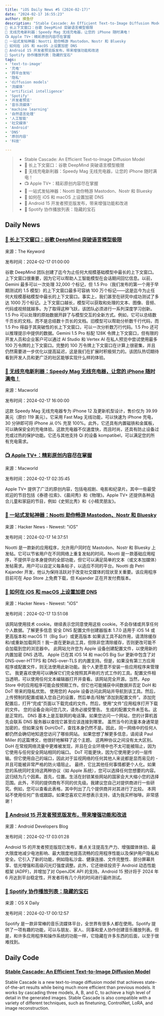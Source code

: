 ```yaml
---
title: "iOS Daily News #5 (2024-02-17)"
date: "2024-02-17 16:55:23"
author: 摸鱼仔
description: "Stable Cascade: An Efficient Text-to-Image Diffusion Model
🌟 长上下文窗口：谷歌 DeepMind 突破语言模型极限
🌟 无线充电新利器：Speedy Mag 无线充电器，让您的 iPhone 随时满电！
📺 Apple TV+：精彩原创内容尽在掌握
🌟 一站式发帖神器：Nootti 助你畅游 Mastodon、Nostr 和 Bluesky
🌟 如何在 iOS 和 macOS 上设置加密 DNS
🌟 Android 15 开发者预览版发布，带来增强功能和改进
🌟 Spotify 协作播放列表：隐藏的宝石"
tags: 
- 'text-to-image'
- '充电'
- '跨平台发帖'
- '隐私'
- 'diffusion models'
- '流媒体'
- 'artificial intelligence'
- 'Spotify'
- '开发者预览'
- '音乐流媒体'
- 'machine learning'
- '自然语言处理'
- '人工智能'
- '社交媒体'
- 'Android'
- 'DNS'
- '原创内容'
- '科技'

---
```


> * Stable Cascade: An Efficient Text-to-Image Diffusion Model
> * 🌟 长上下文窗口：谷歌 DeepMind 突破语言模型极限
> * 🌟 无线充电新利器：Speedy Mag 无线充电器，让您的 iPhone 随时满电！
> * 📺 Apple TV+：精彩原创内容尽在掌握
> * 🌟 一站式发帖神器：Nootti 助你畅游 Mastodon、Nostr 和 Bluesky
> * 🌟 如何在 iOS 和 macOS 上设置加密 DNS
> * 🌟 Android 15 开发者预览版发布，带来增强功能和改进
> * 🌟 Spotify 协作播放列表：隐藏的宝石

## Daily News
### [🌟 长上下文窗口：谷歌 DeepMind 突破语言模型极限](https://blog.google/technology/ai/long-context-window-ai-models/)

来源：The Keyword

发布时间：2024-02-17 01:00:00

谷歌 DeepMind 团队创建了迄今为止任何大规模基础模型中最长的上下文窗口。上下文窗口很重要，因为它可以帮助人工智能模型在会话期间回忆信息。以前，Gemini 最多可以一次处理 32,000 个标记，但 1.5 Pro（我们发布的第一个用于早期测试的 1.5 模型）的上下文窗口最多可容纳 100 万个标记——这是迄今为止任何大规模基础模型中最长的上下文窗口。事实上，我们甚至在研究中成功测试了多达 1000 万个标记。上下文窗口越长，模型可以获取和处理的文本、图像、音频、代码或视频就越多。为了取得这种飞跃，该团队必须进行一系列深度学习创新。1.5 Pro 可以处理的原始数据开辟了与模型交互的全新方式。例如，它可以总结数千页长的文档，而不是总结数十页长的文档。旧模型可以帮助分析数千行代码，而 1.5 Pro 得益于其突破性的长上下文窗口，可以一次分析数万行代码。1.5 Pro 还可以推理提示中提供的数据。Gemini 1.5 Pro 标配 128K 令牌上下文窗口，但有限的开发人员和企业客户可以通过 AI Studio 和 Vertex AI 在私人预览中尝试使用最多 100 万令牌的上下文窗口。完整的 100 万令牌上下文窗口在计算上很密集，并且仍然需要进一步优化以提高延迟，这是我们在扩展时积极努力的。该团队热切期待看到开发人员和更广泛的社区能够实现什么样的体验。

### [🌟 无线充电新利器：Speedy Mag 无线充电器，让您的 iPhone 随时满电！](https://www.macworld.com/article/2239359/this-speedy-wireless-iphone-charger-is-now-just-40-during-presidents-day.html)

来源：Macworld

发布时间：2024-02-17 16:00:00

这款 Speedy Mag 无线充电器专为 iPhone 12 及更新机型设计，售价仅为 39.99 美元（原价 119 美元）。它采用 Fast Mag 无线功能，可以快速为 iPhone 充电，30 分钟即可将 iPhone 从 0% 充至 100%。此外，它还具有内置磁铁和金属板，可以确保安全的充电体验。这款充电器不仅速度快，而且时尚，还具有防止设备过充或过热的保护功能。它还与其他支持 Qi 的设备 kompatibel，可以满足您的所有充电需求。

### [📺 Apple TV+：精彩原创内容尽在掌握](https://www.macworld.com/article/230863/apple-tv-originals-shows-series-movies-release-dates-news-actors-directors.html)

来源：Macworld

发布时间：2024-02-17 02:35:45

Apple TV+ 提供了广泛的原创内容，包括电视剧、电影和纪录片。其中一些最受欢迎的节目包括《泰德·拉索》、《晨间秀》和《物理》。Apple TV+ 还提供各种适合儿童和家庭的节目，例如《史努比秀》和《小精灵朋友》。

### [🌟 一站式发帖神器：Nootti 助你畅游 Mastodon、Nostr 和 Bluesky](https://techcrunch.com/2024/02/16/cant-decide-between-bluesky-mastodon-and-nostr-noottis-new-app-lets-you-post-to-all-three/)

来源：Hacker News - Newest: "iOS"

发布时间：2024-02-17 14:37:51

Nootti 是一款新的应用程序，允许用户同时在 Mastodon、Nostr 和 Bluesky 上发帖。它可以节省用户在不同网络上重复发帖的时间。Nootti 是一款基础应用程序，不提供平台本身提供的全部功能，但它可以满足简单的文本（或文本加媒体）发帖需求。用户可以自定义每条帖子，以适应不同的平台。Nootti 由 Petri Kajander 开发，他认为保持活跃对于改变社交媒体的现状至关重要。该应用程序目前可在 App Store 上免费下载，但 Kajander 正在开发付费版本。

### [🌟 如何在 iOS 和 macOS 上设置加密 DNS](https://dns.notjakob.com/)

来源：Hacker News - Newest: "iOS"

发布时间：2024-02-17 13:51:08

该网站使用技术 cookie。继续表示您同意使用这些 cookie。不会存储或共享任何个人数据。了解更多信息
安全 DNS 配置文件创建器版本 1.7.0
适用于 iOS 14 或更高版本和 macOS 11（Big Sur）或更高版本
如果该工具不起作用，请清除缓存和/或重新加载网页！我一直在更新此工具，但除非您清除缓存，否则更改可能不会加载到您的浏览器中。
此网站允许您为 Apple 设备创建配置文件，以使用新的内置加密 DNS 选项。
Apple 已在其 iOS 14 和 macOS Big Sur 更新中包含了对 DNS-over-HTTPS 和 DNS-over-TLS 的内置支持。但是，如果没有第三方应用程序或配置文件，则无法使用此新功能。我个人更愿意不安装一些应用程序来管理它。
我更喜欢使用可以确保它们完全按照其声称的方式工作的工具。配置文件相当透明，可以使用任何文本编辑器打开并查看。该网站完全开源。当然，App Store 中的应用程序可能会按预期工作。但它也可能捕获中间数据并否定 DoH 和 DoT 带来的隐私优势。
使用您的 Apple 设备访问此网站并导航到该工具。然后，上传预制的配置或输入您自己的设置，然后单击/轻触“添加到配置文件”。添加完配置后，打开“完成”页面以下载完成的文件。然后，使用“文件”应用程序打开下载的文件。
您的设备会询问您几次，请务必接受警告。
生成的配置文件未签名。这是正常的。
DNS 基本上是互联网的电话簿。如果您访问一个网站，您的计算机首先会联系 DNS 服务器以查找它甚至应该连接到哪里。
虽然当今的流量本身通常是加密的，但如果没有 DoH/DoT，查找本身仍然不是。因此，同一网络中的任何人都仍然会确切地知道您访问了哪些网站。
如果您想了解更多信息，请阅读 Paul Miller 的这篇博文，他很好地解释了这个主题。
这两种协议之间没有太大区别。
DoH 在常规网络流量中更难被发现，并且在企业环境中也不太可能被阻止，因为它使用与任何安全网站相同的端口。
DoT 可能更快，因为它使用更少的一层传输。但它使用自己的端口，因此对于监视网络的任何其他人来说都是显而易见的 - 并且可能被非常严格的防火墙阻止。
最终，它比其他任何事情都更个人化。如果您的系统同时支持这两种协议（如 Apple 系统），您可以选择任何您想要的内容。
这归结为几个因素。首先，位置。生活在封锁某些网站的国家会大大缩小您的选择范围。此外，不同的提供商有不同的优先级。我建议您自己对提供商进行一些研究。例如，您可以查看此表格，其中列出了几个提供商并对其进行了比较。
本网站不使用任何广告或跟踪。如果您喜欢它并想表示支持，请为我买杯咖啡。非常感谢！

### [🌟 Android 15 开发者预览版发布，带来增强功能和改进](http://android-developers.googleblog.com/2024/02/first-developer-preview-android15.html)

来源：Android Developers Blog

发布时间：2024-02-17 03:01:28

Android 15 的开发者预览版现已发布，重点关注提高生产力、增强媒体体验、最大限度地减少电池影响、最大限度地提高流畅的应用程序性能以及保护用户隐私和安全。它引入了新的功能，例如隐私沙盒、健康连接、文件完整性、部分屏幕共享、低光增强和高级闪光灯强度调整。此外，它还继续投资于 Android 动态性能框架 (ADPF)，并增加了对 OpenJDK API 的支持。Android 15 预计将于 2024 年 6 月达到平台稳定性，开发者将有几个月的时间进行最终测试。

### [🌟 Spotify 协作播放列表：隐藏的宝石](https://osxdaily.com/2024/02/16/how-to-collaborate-on-playlists-with-spotify/)

来源：OS X Daily

发布时间：2024-02-17 00:12:57

Spotify 是一款非常棒的音乐流媒体平台，全世界有很多人都在使用。Spotify 提供了一项有趣的功能，可以与朋友、家人、同事和爱人协作创建音乐播放列表。但是，和许多应用程序和操作系统的功能一样，它隐藏在许多东西的后面，以至于很难找到。
## Daily Code
### [Stable Cascade: An Efficient Text-to-Image Diffusion Model](https://github.com/Stability-AI/StableCascade)
 
Stable Cascade is a new text-to-image diffusion model that achieves state-of-the-art results while being much more efficient than previous models. It works by cascading three models, A, B, and C, to achieve a high level of detail in the generated images. Stable Cascade is also compatible with a variety of different techniques, such as finetuning, ControlNet, LoRA, and image reconstruction.
